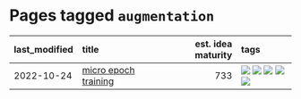 # Pages tagged `augmentation`

|last_modified|title|est. idea maturity|tags
|:---|:---|---:|:---|
|2022-10-24|[micro epoch training](../micro-epoch.md)|733|[![](https://img.shields.io/badge/tag-augmentation-d3fceb)](../tags/augmentation.md) [![](https://img.shields.io/badge/tag-dataset-abf295)](../tags/dataset.md) [![](https://img.shields.io/badge/tag-heuristics-e13c2b)](../tags/heuristics.md) [![](https://img.shields.io/badge/tag-tooling-50c04b)](../tags/tooling.md) [![](https://img.shields.io/badge/tag-training-3f3dc3)](../tags/training.md)|